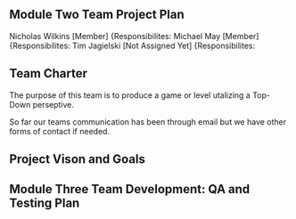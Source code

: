 ## Module Two Team Project Plan
Nicholas Wilkins [Member] {Responsibilites:
Michael May [Member] {Responsibilites:
Tim Jagielski [Not Assigned Yet] {Responsibilites:

## Team Charter
The purpose of this team is to produce a game or level utalizing a Top-Down perseptive. 

So far our teams communication has been through email but we have other forms of contact if needed.

## Project Vison and Goals


## Module Three Team Development: QA and Testing Plan
